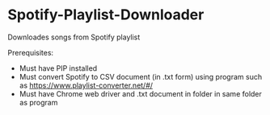 # Spotify-Playlist-Downloader
Downloades songs from Spotify playlist

Prerequisites: 
- Must have PIP installed
- Must convert Spotify to CSV document (in .txt form) using program such as https://www.playlist-converter.net/#/
- Must have Chrome web driver and .txt document in folder in same folder as program
